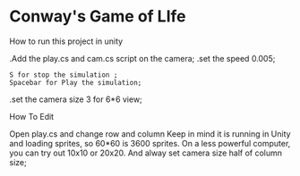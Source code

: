 # Conway's Game of LIfe


 How to run this project in unity 
 
 
   .Add the  play.cs and cam.cs script on the camera;
   .set the speed 0.005;
    
    S for stop the simulation ;
    Spacebar for Play the simulation;
   
   .set the camera size 3 for 6*6 view;
   
  
   
  How To Edit 

 Open play.cs and change row and column
 Keep in mind it is running in Unity and loading sprites, so 60*60 is 3600 sprites.
 On a less powerful computer, you can try out 10x10 or 20x20.
 And alway set camera size half of column size;
   
  
   
   
